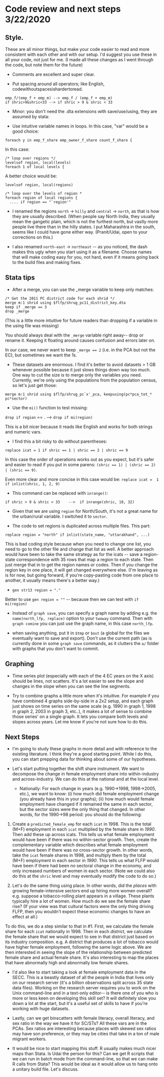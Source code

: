 # Code review and next steps 3/22/2020

## Style. 

These are all minor things, but make your code easier to read and more
consistent with each other and with our setup. I'd suggest you use
these in all your code, not just for me. (I made all these changes as
I went through the code, but note them for the future)

* Comments are excellent and super clear.

* Put spacing around all operators; like English, codewithoutspacesishardertoread.

```
emp_f/(emp_f + emp_m) --> emp_f / (emp_f + emp_m)
if shric>9&shric<33 --> if shric > 9 & shric < 33
```

* Minor: you don't need the .dta extensions with save/use/using, they are assumed by stata:

* Use intuitive variable names in loops. In this case, "var" would
be a good choice:

`foreach y in emp_f_share emp_owner_f_share count_f_share {`

In this case:

```
/* loop over regions */
levelsof region, local(levels)
foreach 1 of local levels {
```

A better choice would be:

```
levelsof region, local(regions)

/* loop over the levels of region *
foreach region of local regions {
  .... if region == "`region'"
```

* I renamed the regions `north` -> `hilly` and `central` -> `north`, as that is how they are usually described. (When people say North India, they usually mean the gangetic plain, which is not the furthest north, but vastly more people live there than in the hilly states. I put Maharashtra in the south, seems like I could have gone either way. (Pranit/Udai, open to your corrections on this.)

* I also renamed `north-east` -> `northeast` -- as you noticed, the dash makes this ugly when you start using it as a filename. Choose names that will make coding easy for you, not hard, even if it means going back to the build files and making fixes.

## Stata tips

* After a merge, you can use the _merge variable to keep only matches:

```
/* Get the 2011 PC district code for each shrid */
merge m:1 shrid using $flfp/shrug_pc11_district_key.dta
keep if _merge == 3
drop _merge
```

(This is a little more intuitive for future readers than dropping if a
variable in the using file was missing)

You should always deal with the `_merge` variable right away-- drop or rename it. Keeping it floating around causes confusion and errors later on.

In our case, we never want to keep `_merge == 2` (i.e. in the PCA but not the EC), but sometimes we want the 1s.

* These datasets are enormous. I find it's better to avoid datasets > 1 GB whenever possible because it just slows things down way too much. One way to cut the size is to merge only the variables you need. Currently, we're only using the populations from the population census, so let's just get those:

```
merge m:1 shrid using $flfp/shrug_pc`x'_pca, keepusing(pc*pca_tot_*
pc*sector)
```

* Use the `mi()` function to test missing:

`drop if region` == . --> `drop if mi(region)`

This is a bit nicer because it reads like English and works for both strings and numeric vars.

* I find this a bit risky to do without parentheses:

`replace icat = 1 if shric == 1 | shric == 2 | shric == 9`

In this case the order of operations works out as you expect, but
it's safer and easier to read if you put in some parens: `(shric == 1) | (shric == 2) | (shric == 9)`.

Even more clear and more concise in this case would be: `replace icat =  1 if inlist(shric, 1, 2, 9)`

* This command can be replaced with `inrange()`:

```
if shric > 9 & shric < 33    -->  if inrange(shric, 10, 32)
```

* Given that we are using `region` for North/South, it's not a great
name for the urban/rural variable. I switched it to `sector`.

* The code to set regions is duplicated across multiple files. This part:

```
replace region = "north" if inlist(state_name, "uttarakhand", ...)
```

This is bad coding style because when you need to change one list, you
need to go to the other file and change that list as well. A better
approach would have been to take the same strategy as for the icats --
save a region-state correspondence with 35 rows that map a region to
each state. Then just merge that in to get the region names or
codes. Then if you change the region key in one place, it will get
changed everywhere else.  (I'm leaving as is for now, but going forward, if you're copy-pasting code from one place to another, it usually means there's a better way.)

* `gen str13 region = "."`

Better to use `gen region = ""` -- because then we can test with `if mi(region)`

* Instead of `graph save`, you can specify a graph name by adding e.g. the `name(north_lfp, replace)` option to your `twoway` command. Then with `graph comine` you can just use the graph name, in this case `north_lfp`.

* when saving anything, put it in `$tmp` or `$out` (a global for the files we eventually want to save and export). Don't use the current path (as is currently done in some `graph save` commands, as it clutters the `a/` folder with graphs that you don't want to commit.

## Graphing

* Time series plot (especially with each of the 4 EC years on the X axis) should be lines, not scatters. It's a lot easier to see the slope and changes in the slope when you can see the line segments.

* Try to combine graphs a little more when it's intuitive. For example if you have combined 4 graphs side-by-side in a 2x2 setup, and each graph just shows on time series on the same scale (e.g. 1990 in graph 1, 1998 in graph 2, 2003 in graph 3, etc..), it makes a lot of sense to combine those series' on a single graph. It lets you compare both levels and slopes across years. Let me know if you're not sure how to do this.

## Next Steps

* I'm going to study these graphs in more detail and with reference to the existing literature. I think they're a good starting point. While I do this, you can start prepping data for thinking about some of our hypotheses.

* Let's start putting together the shift share instrument. We want to decompose the change in female employment share into within-industry and across-industry. We can do this at the national and at the local level.

  * Nationally: For each change in years (e.g. 1990->1998, 1998->2005, etc.), we want to know: (i) how much did female employment change (you already have this in your graphs); (ii) how much would female employment have changed if it remained the same in each sector, but the sector sizes were the only thing that changed. In other words, for the 1990->98 period: you should do the following:

1. Create a `predicted_female_emp` for each `icat` in 1998. This is the total (M+F) employment in each `icat` multiplied by the female share in *1990*. Then add these up across icats. This tells us what female employment would have been if there was no within-sector growth. Then, create the complementary variable which describes what female employment would have been if there was *no* cross-sector growth. In other words, take the `icat` female shares in 1998, and multiply them by the total (M+F) employment in each sector in *1990*. This tells us what FLFP would have been if there had been *no* sectoral change in the economy, and only increased numbers of women in each sector. (Note we could also do this at the `shric` level and may eventually modify the code to do so.)

2. Let's do the same thing using place. In other words, did the *places* with growing female-intensive sectors end up hiring more women overall? e.g. suppose a tobacco-rolling plant appears in a village. These plants typically hire a lot of women. How much do we see the female share rise? (If your view was that cultural factors were the only thing driving FLFP, then you wouldn't expect these economic changes to have an effect at all.)

To do this, we do a step similar to that in #1. First, we calculate the female share for each `icat` nationally in 1998. Then in each *district*, we calculate the female share that we would expect to see in that district just based on its industry composition. e.g. A district that produces a lot of tobacco would have higher female employment, following the same logic above. We are then interested in seeing the slope of the relationship between predicted female share and actual female share. It's also interesting to map the places that have abnormally high and abnormally low female shares.

* I'd also like to start taking a look at female employment data in the SECC. This is a beastly dataset of all the people in India that lives only on our research server (it's a billion observations split across 35 state data files). Working on the research server requires you to work on the Unix command-line and in a text-only editor-- is there one of you who is more or less keen on developing this skill set? It will definitely slow you down a lot at the start, but it's a useful set of skills to have if you're working with huge datasets.

* Lastly, can we get binscatters with female literacy, overall literacy, and sex ratio in the way we have it for SC/STs? All these vars are in the PCAs. Sex ratios are interesting because places with skewed sex ratios may have son preference, or they may be cities that take in a ton of male migrant workers.

* It would be nice to start mapping this stuff. R usually makes much nicer maps than Stata. Is Udai the person for this? Can we get R scripts that we can run in batch mode from the command-line, so that we can make R calls from Stata? This would be ideal as it would allow us to hang onto a unitary build file. Let's discuss.
